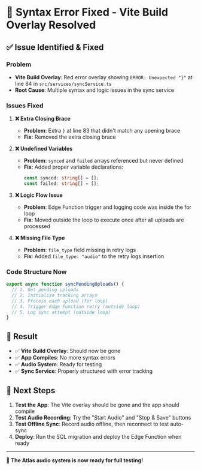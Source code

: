 # 🔧 Syntax Error Fixed - Vite Build Overlay Resolved

## ✅ **Issue Identified & Fixed**

### **Problem**
- **Vite Build Overlay**: Red error overlay showing `ERROR: Unexpected "}"` at line 84 in `src/services/syncService.ts`
- **Root Cause**: Multiple syntax and logic issues in the sync service

### **Issues Fixed**

1. **❌ Extra Closing Brace**
   - **Problem**: Extra `}` at line 83 that didn't match any opening brace
   - **Fix**: Removed the extra closing brace

2. **❌ Undefined Variables**
   - **Problem**: `synced` and `failed` arrays referenced but never defined
   - **Fix**: Added proper variable declarations:
     ```typescript
     const synced: string[] = [];
     const failed: string[] = [];
     ```

3. **❌ Logic Flow Issue**
   - **Problem**: Edge Function trigger and logging code was inside the for loop
   - **Fix**: Moved outside the loop to execute once after all uploads are processed

4. **❌ Missing File Type**
   - **Problem**: `file_type` field missing in retry logs
   - **Fix**: Added `file_type: "audio"` to the retry logs insertion

### **Code Structure Now**
```typescript
export async function syncPendingUploads() {
  // 1. Get pending uploads
  // 2. Initialize tracking arrays
  // 3. Process each upload (for loop)
  // 4. Trigger Edge Function retry (outside loop)
  // 5. Log sync attempt (outside loop)
}
```

## 🎯 **Result**

- ✅ **Vite Build Overlay**: Should now be gone
- ✅ **App Compiles**: No more syntax errors
- ✅ **Audio System**: Ready for testing
- ✅ **Sync Service**: Properly structured with error tracking

## 🚀 **Next Steps**

1. **Test the App**: The Vite overlay should be gone and the app should compile
2. **Test Audio Recording**: Try the "Start Audio" and "Stop & Save" buttons
3. **Test Offline Sync**: Record audio offline, then reconnect to test auto-sync
4. **Deploy**: Run the SQL migration and deploy the Edge Function when ready

---

**🎤 The Atlas audio system is now ready for full testing!**
